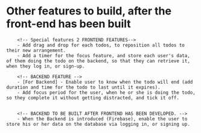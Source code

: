 # Other features to build, after the front-end has been built

        <!-- Special features 2 FRONTEND FEATURES-->
        - Add drag and drop for each todos, to reposition all todos to their new arrangement.
        - Add a timer for the focus feature, and store each user's data, of them doing the todo on the backend, so that they can retrieve it, when they log in, or sign-up.

        <!-- BACKEND FEATURE -->
        - [For Backend] - Enable user to know when the todo will end (add duration and time for the todo to last until it expires).
        - Add focus period for the user, when he or she is doing the todo, so they complete it without getting distracted, and tick it off.


        <!-- BACKEND TO BE BUILT AFTER FRONTEND HAS BEEN DEVELOPED. -->
        - When the Backend is introduced (Firebase), enable the user to store his or her data on the database via logging in, or signing up.

